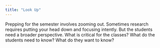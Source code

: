 ```yaml
---
title: "Look Up"
---
```


Prepping for the semester involves zooming out.
Sometimes research requires putting your head down and focusing intently.
But the students need a broader perspective. 
What is critical for the classes?
What do the students need to know?
What do they want to know?